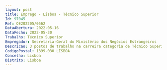 ```yaml
--- 
layout: post
title: Emprego - Lisboa - Técnico Superior
Id: 97045
Ref: OE202205/0562
DataAbertura: 2022-05-16
DataFecho: 2022-05-30
Trabalho: Técnico Superior
Empregador: Secretaria-Geral do Ministério dos Negócios Estrangeiros
Descricao: 3 postos de trabalho na carreira categoria de Técnico Superior    Exercício de funções na Direção Geral de Política Externa, nas áreas multilaterais e bilaterais   Contribuir para identificar os interesses nacionais e refleti los, de forma adequada e atempada, na preparação de contributos, para cimeiras, reuniões ministeriais, consultas políticas ou posições comuns da EU    Elaborar elementos de informação, relatórios e documentação de suporte a visitas, encontros e reuniões    Participar em contactos e reuniões com outros organismos da Administração Pública, bem como com Autoridades de Estados Terceiros ou Organismos Internacionais.
CodigoPostal: 1399-030 LISBOA
Concelho: Lisboa
Distrito: Lisboa
--- 
```

